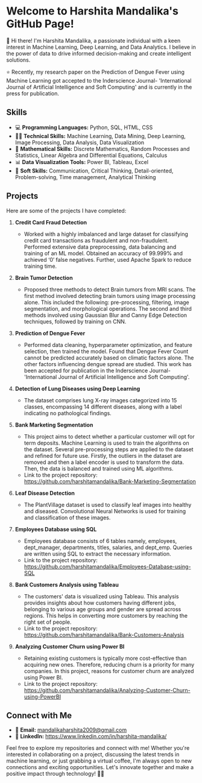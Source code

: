 # Welcome to Harshita Mandalika's GitHub Page!

👋 Hi there! I'm Harshita Mandalika, a passionate individual with a keen interest in Machine Learning, Deep Learning, and Data Analytics. I believe in the power of data to drive informed decision-making and create intelligent solutions.

⭐ Recently, my research paper on the Prediction of Dengue Fever using Machine Learning got accepted to the Inderscience Journal- 'International Journal of Artificial Intelligence and Soft Computing' and is currently in the press for publication.

## Skills

- 💻 **Programming Languages:** Python, SQL, HTML, CSS
- 👩‍💻 **Technical Skills:** Machine Learning, Data Mining, Deep Learning, Image Processing, Data Analysis, Data Visualization
- 🟰 **Mathematical Skills:** Discrete Mathematics, Random Processes and Statistics, Linear Algebra and Differential Equations, Calculus
- 📊 **Data Visualization Tools:** Power BI, Tableau, Excel
- 🌈 **Soft Skills:**  Communication, Critical Thinking, Detail-oriented, Problem-solving, Time management, Analytical Thinking

## Projects

Here are some of the projects I have completed:

1. **Credit Card Fraud Detection**
   - Worked with a highly imbalanced and large dataset for classifying credit card transactions as fraudulent and non-fraudulent. Performed extensive data preprocessing, data balancing and training of an ML model. Obtained an accuracy of 99.999% and achieved ‘0’ false negatives. Further, used Apache Spark to reduce training time.


2. **Brain Tumor Detection**
   - Proposed three methods to detect Brain tumors from MRI scans. The first method involved detecting brain tumors using image processing alone. This included the following: pre-processing, filtering, image segmentation, and morphological operations. The second and third methods involved using Gaussian Blur and Canny Edge Detection
techniques, followed by training on CNN.

3. **Prediction of Dengue Fever**
   - Performed data cleaning, hyperparameter optimization, and feature selection, then trained the model. Found that Dengue Fever Count cannot be predicted accurately based on climatic factors alone. The other factors influencing dengue spread are studied. This work has been accepted for publication in the Inderscience Journal- 'International Journal of Artificial Intelligence and Soft Computing'.

4. **Detection of Lung Diseases using Deep Learning**
   - The dataset comprises lung X-ray images categorized into 15 classes, encompassing 14 different diseases, along with a label indicating no pathological findings.

5. **Bank Marketing Segmentation**
   - This project aims to detect whether a particular customer will opt for term deposits. Machine Learning is used to train the algorithms on the dataset. Several pre-processing steps are applied to the dataset and refined for future use. Firstly, the outliers in the dataset are removed and then a label encoder is used to transform the data. Then, the data is balanced and trained using ML algorithms.
   - Link to the project repository: https://github.com/harshitamandalika/Bank-Marketing-Segmentation

6. **Leaf Disease Detection**
   - The PlantVillage dataset is used to classify leaf images into healthy and diseased. Convolutional Neural Networks is used for training and classification of these images.

7. **Employees Database using SQL**
   - Employees database consists of 6 tables namely, employees, dept_manager, departments, titles, salaries, and dept_emp. Queries are written using SQL to extract the necessary information.
   - Link to the project repository: https://github.com/harshitamandalika/Employees-Database-using-SQL
     
8. **Bank Customers Analysis using Tableau**
   -  The customers' data is visualized using Tableau. This analysis provides insights about how customers having different jobs, belonging to various age groups and gender are spread across regions. This helps in converting more customers by reaching the right set of people.
   -  Link to the project repository: https://github.com/harshitamandalika/Bank-Customers-Analysis

9. **Analyzing Customer Churn using Power BI**
   - Retaining existing customers is typically more cost-effective than acquiring new ones. Therefore, reducing churn is a priority for many companies. In this project, reasons for customer churn are analyzed using Power BI.
   -  Link to the project repository: https://github.com/harshitamandalika/Analyzing-Customer-Churn-using-PowerBI

## Connect with Me

- 📧 **Email:** mandalikaharshita2009@gmail.com
- 🔗 **LinkedIn:** https://www.linkedin.com/in/harshita-mandalika/

Feel free to explore my repositories and connect with me! Whether you're interested in collaborating on a project, discussing the latest trends in machine learning, or just grabbing a virtual coffee, I'm always open to new connections and exciting opportunities. Let's innovate together and make a positive impact through technology! 🚀✨



 




